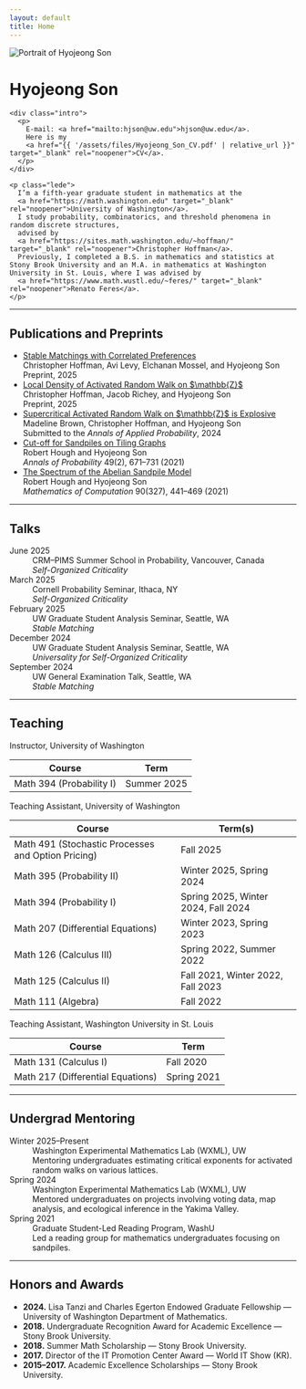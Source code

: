 ```yaml
---
layout: default
title: Home
---
```


<div class="hero">
  <img src="{{ '/assets/files/profile.jpeg' | relative_url }}" alt="Portrait of Hyojeong Son">
  <div>
    <h1>Hyojeong Son</h1>

    <div class="intro">
      <p>
        E-mail: <a href="mailto:hjson@uw.edu">hjson@uw.edu</a>.
        Here is my
        <a href="{{ '/assets/files/Hyojeong_Son_CV.pdf' | relative_url }}" target="_blank" rel="noopener">CV</a>.
      </p>
    </div>

    <p class="lede">
      I’m a fifth-year graduate student in mathematics at the
      <a href="https://math.washington.edu" target="_blank" rel="noopener">University of Washington</a>.
      I study probability, combinatorics, and threshold phenomena in random discrete structures,
      advised by
      <a href="https://sites.math.washington.edu/~hoffman/" target="_blank" rel="noopener">Christopher Hoffman</a>.
      Previously, I completed a B.S. in mathematics and statistics at Stony Brook University and an M.A. in mathematics at Washington University in St. Louis, where I was advised by
      <a href="https://www.math.wustl.edu/~feres/" target="_blank" rel="noopener">Renato Feres</a>.
    </p>
  </div>
</div>

---
## Publications and Preprints

<ul class="pubcards">
  <li class="pubcard">
    <div class="pub-title"><a href="{{ '/assets/files/stable_matchings_correlated_preferences.pdf' | relative_url }}" target="_blank" rel="noopener">Stable Matchings with Correlated Preferences</a></div>
    <div class="pub-authors">Christopher Hoffman, Avi Levy, Elchanan Mossel, and Hyojeong Son</div>
    <div class="pub-venue">Preprint, 2025</div>
  </li>
  <li class="pubcard">
    <div class="pub-title"><a href="{{ '/assets/files/local_density.pdf' | relative_url }}" target="_blank" rel="noopener">Local Density of Activated Random Walk on $\mathbb{Z}$</a></div>
    <div class="pub-authors">Christopher Hoffman, Jacob Richey, and Hyojeong Son</div>
    <div class="pub-venue">Preprint, 2025</div>
  </li>
  <li class="pubcard">
    <div class="pub-title"><a href="{{ '/assets/files/supercritical.pdf' | relative_url }}" target="_blank" rel="noopener">Supercritical Activated Random Walk on $\mathbb{Z}$ is Explosive</a></div>
    <div class="pub-authors">Madeline Brown, Christopher Hoffman, and Hyojeong Son</div>
    <div class="pub-venue">Submitted to the <em>Annals of Applied Probability</em>, 2024</div>
  </li>
  <li class="pubcard">
    <div class="pub-title"><a href="https://arxiv.org/abs/1902.04174" target="_blank" rel="noopener">Cut-off for Sandpiles on Tiling Graphs</a></div>
    <div class="pub-authors">Robert Hough and Hyojeong Son</div>
    <div class="pub-venue"><em>Annals of Probability</em> 49(2), 671–731 (2021)</div>
  </li>
  <li class="pubcard">
    <div class="pub-title"><a href="https://arxiv.org/abs/1905.07015" target="_blank" rel="noopener">The Spectrum of the Abelian Sandpile Model</a></div>
    <div class="pub-authors">Robert Hough and Hyojeong Son</div>
    <div class="pub-venue"><em>Mathematics of Computation</em> 90(327), 441–469 (2021)</div>
  </li>
</ul>


---

## Talks

<dl class="twocol">
  <dt>June 2025</dt>
  <dd>
    CRM–PIMS Summer School in Probability, Vancouver, Canada
    <div class="line"><em>Self-Organized Criticality</em></div>
  </dd>

  <dt>March 2025</dt>
  <dd>
    Cornell Probability Seminar, Ithaca, NY
    <div class="line"><em>Self-Organized Criticality</em></div>
  </dd>

  <dt>February 2025</dt>
  <dd>
    UW Graduate Student Analysis Seminar, Seattle, WA
    <div class="line"><em>Stable Matching</em></div>
  </dd>

  <dt>December 2024</dt>
  <dd>
    UW Graduate Student Analysis Seminar, Seattle, WA
    <div class="line"><em>Universality for Self-Organized Criticality</em></div>
  </dd>

  <dt>September 2024</dt>
  <dd>
    UW General Examination Talk, Seattle, WA
    <div class="line"><em>Stable Matching</em></div>
  </dd>
</dl>

---

## Teaching

<div class="teach-block">
  <div class="role-label">Instructor, University of Washington</div>
  <table class="table">
    <colgroup><col class="course"><col class="term"></colgroup>
    <thead><tr><th>Course</th><th>Term</th></tr></thead>
    <tbody>
      <tr><td>Math 394 (Probability I)</td><td>Summer 2025</td></tr>
    </tbody>
  </table>
</div>

<div class="teach-block">
  <div class="role-label">Teaching Assistant, University of Washington</div>
  <table class="table">
    <colgroup><col class="course"><col class="term"></colgroup>
    <thead><tr><th>Course</th><th>Term(s)</th></tr></thead>
    <tbody>
      <tr><td>Math 491 (Stochastic Processes and Option Pricing)</td><td>Fall 2025</td></tr>
      <tr><td>Math 395 (Probability II)</td><td>Winter 2025, Spring 2024</td></tr>
      <tr><td>Math 394 (Probability I)</td><td>Spring 2025, Winter 2024, Fall 2024</td></tr>
      <tr><td>Math 207 (Differential Equations)</td><td>Winter 2023, Spring 2023</td></tr>
      <tr><td>Math 126 (Calculus III)</td><td>Spring 2022, Summer 2022</td></tr>
      <tr><td>Math 125 (Calculus II)</td><td>Fall 2021, Winter 2022, Fall 2023</td></tr>
      <tr><td>Math 111 (Algebra)</td><td>Fall 2022</td></tr>
    </tbody>
  </table>
</div>

<div class="teach-block">
  <div class="role-label">Teaching Assistant, Washington University in St. Louis</div>
  <table class="table">
    <colgroup><col class="course"><col class="term"></colgroup>
    <thead><tr><th>Course</th><th>Term</th></tr></thead>
    <tbody>
      <tr><td>Math 131 (Calculus I)</td><td>Fall 2020</td></tr>
      <tr><td>Math 217 (Differential Equations)</td><td>Spring 2021</td></tr>
    </tbody>
  </table>
</div>

---
## Undergrad Mentoring

<dl class="twocol">
  <dt>Winter 2025–Present</dt>
  <dd>
    Washington Experimental Mathematics Lab (WXML), UW
    <div class="line">Mentoring undergraduates estimating critical exponents for activated random walks on various lattices.</div>
  </dd>

  <dt>Spring 2024</dt>
  <dd>
    Washington Experimental Mathematics Lab (WXML), UW
    <div class="line">Mentored undergraduates on projects involving voting data, map analysis, and ecological inference in the Yakima Valley.</div>
  </dd>

  <dt>Spring 2021</dt>
  <dd>
    Graduate Student-Led Reading Program, WashU
    <div class="line">Led a reading group for mathematics undergraduates focusing on sandpiles.</div>
  </dd>
</dl>

---

## Honors and Awards

<ul class="tight">
  <li><strong>2024.</strong> Lisa Tanzi and Charles Egerton Endowed Graduate Fellowship — University of Washington Department of Mathematics.</li>
  <li><strong>2018.</strong> Undergraduate Recognition Award for Academic Excellence — Stony Brook University.</li>
  <li><strong>2018.</strong> Summer Math Scholarship — Stony Brook University.</li>
  <li><strong>2017.</strong> Director of the IT Promotion Center Award — World IT Show (KR).</li>
  <li><strong>2015–2017.</strong> Academic Excellence Scholarships — Stony Brook University.</li>
</ul>


<script>
  window.MathJax = { tex: { inlineMath: [['$', '$'], ['\\(', '\\)']] } };
</script>
<script id="MathJax-script" async
        src="https://cdn.jsdelivr.net/npm/mathjax@3/es5/tex-chtml.js"></script>

